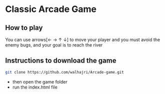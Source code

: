 # Classic Arcade Game

## How to play

You can use arrows[← → ↑ ↓] to move your player and you must avoid the enemy bugs, and your goal is to reach the river   

## Instructions to download the game

```sh
git clone https://github.com/walhajri/Arcade-game.git
```
- then open the game folder
- run the index.html file
